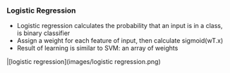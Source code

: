 ### Logistic Regression
- Logistic regression calculates the probability that an input is in a class, is binary classifier
- Assign a weight for each feature of input, then calculate sigmoid(wT.x)
- Result of learning is similar to SVM: an array of weights

|[logistic regression](images/logistic regression.png)